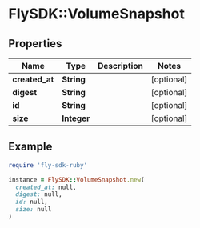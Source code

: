 # FlySDK::VolumeSnapshot

## Properties

| Name | Type | Description | Notes |
| ---- | ---- | ----------- | ----- |
| **created_at** | **String** |  | [optional] |
| **digest** | **String** |  | [optional] |
| **id** | **String** |  | [optional] |
| **size** | **Integer** |  | [optional] |

## Example

```ruby
require 'fly-sdk-ruby'

instance = FlySDK::VolumeSnapshot.new(
  created_at: null,
  digest: null,
  id: null,
  size: null
)
```

